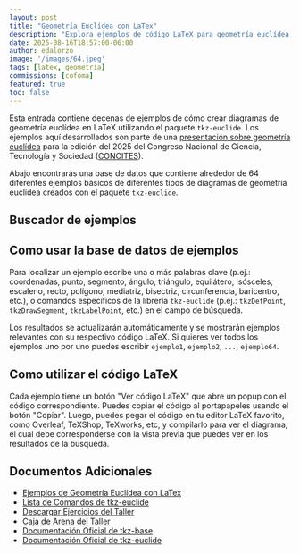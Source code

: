 ```yaml
---
layout: post
title: "Geometría Euclídea con LaTex"
description: "Explora ejemplos de código LaTeX para geometría euclídea utilizando tkz-euclide."
date: 2025-08-16T18:57:00-06:00
author: edalorzo
image: '/images/64.jpeg'
tags: [latex, geometría]
commissions: [cofoma]
featured: true
toc: false
---
```


Esta entrada contiene decenas de ejemplos de cómo crear diagramas de geometría euclídea en LaTeX utilizando el paquete `tkz-euclide`. 
Los ejemplos aquí desarrollados son parte de una [presentación sobre geometría euclídea][1] para la edición del 2025 del 
Congreso Nacional de Ciencia, Tecnología y Sociedad ([CONCITES][0]). 

Abajo encontrarás una base de datos que contiene alrededor de 64 diferentes ejemplos básicos de diferentes tipos de 
diagramas de geometría euclídea creados con el paquete `tkz-euclide`.

## Buscador de ejemplos

<div id="tkz-search-container"></div>

<!-- PureCSS Framework -->
<link href="https://cdn.jsdelivr.net/npm/purecss@3.0.0/build/pure-min.css" rel="stylesheet" />
<link href="https://cdn.jsdelivr.net/npm/purecss@3.0.0/build/grids-responsive-min.css" rel="stylesheet" />

<!-- Prism.js for syntax highlighting -->
<link href="https://cdn.jsdelivr.net/npm/prismjs@1.29.0/themes/prism.min.css" rel="stylesheet" />
<link href="https://cdn.jsdelivr.net/npm/prismjs@1.29.0/plugins/toolbar/prism-toolbar.min.css" rel="stylesheet" />
<script src="https://cdn.jsdelivr.net/npm/prismjs@1.29.0/components/prism-core.min.js" defer></script>
<script src="https://cdn.jsdelivr.net/npm/prismjs@1.29.0/plugins/autoloader/prism-autoloader.min.js" defer></script>
<script src="https://cdn.jsdelivr.net/npm/prismjs@1.29.0/plugins/toolbar/prism-toolbar.min.js" defer></script>
<script>
  // Configurar Autoloader para cargar lenguaje LaTeX
  window.Prism = window.Prism || {}; 
  Prism.plugins = Prism.plugins || {}; 
  Prism.plugins.autoloader = Prism.plugins.autoloader || {}; 
  Prism.plugins.autoloader.languages_path = 'https://cdn.jsdelivr.net/npm/prismjs@1.29.0/components/';
</script>

<!-- Lit.js search component -->
<script type="module" src="/js/tkz-search.js"></script>

## Como usar la base de datos de ejemplos

Para localizar un ejemplo escribe una o más palabras clave (p.ej.: coordenadas, punto, segmento, ángulo, triángulo, equilátero, isósceles, escaleno, recto, polígono, mediatriz, bisectriz, circunferencia, baricentro, etc.), o comandos específicos de la librería `tkz-euclide` (p.ej.: `tkzDefPoint`, `tkzDrawSegment`, `tkzLabelPoint`, etc.) en el campo de búsqueda. 

Los resultados se actualizarán automáticamente
y se mostrarán ejemplos relevantes con su respectivo código LaTeX. Si quieres ver todos los ejemplos uno por uno puedes escribir `ejemplo1`, `ejemplo2`, `...`, `ejemplo64`.

## Como utilizar el código LaTeX
Cada ejemplo tiene un botón "Ver código LaTeX" que abre un popup con el código correspondiente. Puedes copiar el código al portapapeles usando el botón "Copiar".  Luego, puedes pegar el código en tu editor LaTeX favorito, como Overleaf, TeXShop, TeXworks, etc, y compilarlo para ver el diagrama, el cual debe corresponderse con la vista previa que puedes ver en los resultados de la búsqueda. 

## Documentos Adicionales

* [Ejemplos de Geometría Euclídea con LaTex][1] 
* [Lista de Comandos de tkz-euclide][2]
* [Descargar Ejercicios del Taller][3]
* [Caja de Arena del Taller][4]
* [Documentación Oficial de tkz-base][5]
* [Documentación Oficial de tkz-euclide][6]

[0]: https://www.cientec.or.cr/programas/educadores-divulgadores/concites-m-2025
[1]: {{site.baseurl}}/documentos/concites/ejemplos-geometria-latex.pdf
[2]: {{site.baseurl}}/documentos/concites/poster-comandos-tkz-euclide.pdf
[3]: {{site.baseurl}}/documentos/concites/taller-geometria-latex.pdf
[4]: {{site.baseurl}}/documentos/concites/caja-de-arena-taller.zip
[5]: http://mirrors.ctan.org/macros/latex/contrib/tkz/tkz-base/doc/tkz-base.pdf
[6]: http://mirrors.ctan.org/macros/latex/contrib/tkz/tkz-euclide/doc/tkz-euclide.pdf
